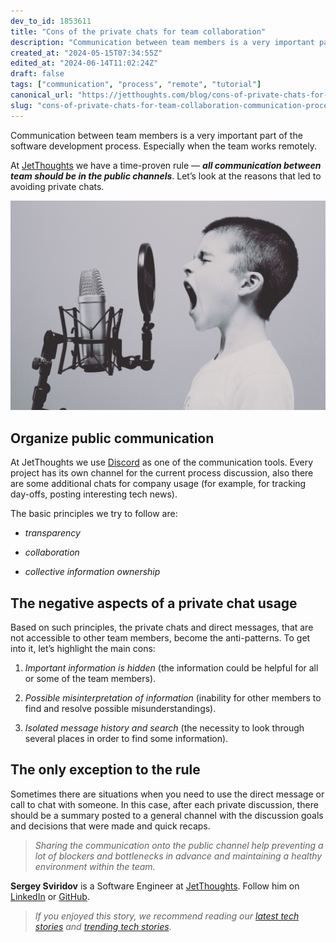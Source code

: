 ```yaml
---
dev_to_id: 1853611
title: "Cons of the private chats for team collaboration"
description: "Communication between team members is a very important part of the software development process...."
created_at: "2024-05-15T07:34:55Z"
edited_at: "2024-06-14T11:02:24Z"
draft: false
tags: ["communication", "process", "remote", "tutorial"]
canonical_url: "https://jetthoughts.com/blog/cons-of-private-chats-for-team-collaboration-communication-process/"
slug: "cons-of-private-chats-for-team-collaboration-communication-process"
---
```

Communication between team members is a very important part of the software development process. Especially when the team works remotely.

At [JetThoughts](https://www.jetthoughts.com/) we have a time-proven rule — ***all communication between team should be in the public channels***. Let’s look at the reasons that led to avoiding private chats.

![Photo by [Jason Rosewell](https://unsplash.com/@jasonrosewell?utm_source=medium&utm_medium=referral) on [Unsplash](https://unsplash.com?utm_source=medium&utm_medium=referral)](https://raw.githubusercontent.com/jetthoughts/jetthoughts.github.io/master/static/assets/img/blog/cons-of-private-chats-for-team-collaboration-communication-process/file_0.jpeg)

## Organize public communication

At JetThoughts we use [Discord](https://discordapp.com/) as one of the communication tools. Every project has its own channel for the current process discussion, also there are some additional chats for company usage (for example, for tracking day-offs, posting interesting tech news).

The basic principles we try to follow are:

* *transparency*

* *collaboration*

* *collective information ownership*

## The negative aspects of a private chat usage

Based on such principles, the private chats and direct messages, that are not accessible to other team members, become the anti-patterns. To get into it, let’s highlight the main cons:

 1. *Important information is hidden* (the information could be helpful for all or some of the team members).

 2. *Possible misinterpretation of information* (inability for other members to find and resolve possible misunderstandings).

 3. *Isolated message history and search* (the necessity to look through several places in order to find some information).

## The only exception to the rule

Sometimes there are situations when you need to use the direct message or call to chat with someone. In this case, after each private discussion, there should be a summary posted to a general channel with the discussion goals and decisions that were made and quick recaps.
>  *Sharing the communication onto the public channel help preventing a lot of blockers and bottlenecks in advance and maintaining a healthy environment within the team.*

**Sergey Sviridov** is a Software Engineer at [JetThoughts](https://www.jetthoughts.com/). Follow him on [LinkedIn](https://www.linkedin.com/in/sergey-sviridov-83007199) or [GitHub](https://github.com/SviridovSV).
>  *If you enjoyed this story, we recommend reading our [latest tech stories](https://jtway.co/latest) and [trending tech stories](https://jtway.co/trending).*
